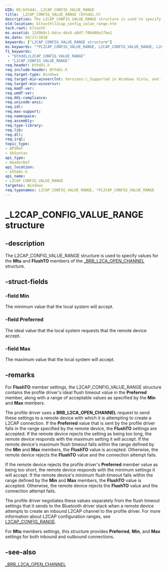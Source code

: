 ```yaml
---
UID: NS:bthddi._L2CAP_CONFIG_VALUE_RANGE
title: _L2CAP_CONFIG_VALUE_RANGE (bthddi.h)
description: The L2CAP_CONFIG_VALUE_RANGE structure is used to specify values for the Mtu and FlushTO members of the _BRB_L2CA_OPEN_CHANNEL structure.
old-location: bltooth\l2cap_config_value_range.htm
tech.root: bltooth
ms.assetid: 12d9b0c1-6dce-4dc6-a8df-706408e1fbe1
ms.date: 04/27/2018
keywords: ["L2CAP_CONFIG_VALUE_RANGE structure"]
ms.keywords: "*PL2CAP_CONFIG_VALUE_RANGE, L2CAP_CONFIG_VALUE_RANGE, L2CAP_CONFIG_VALUE_RANGE structure [Bluetooth Devices], PL2CAP_CONFIG_VALUE_RANGE, PL2CAP_CONFIG_VALUE_RANGE structure pointer [Bluetooth Devices], _L2CAP_CONFIG_VALUE_RANGE, bltooth.l2cap_config_value_range, bth_structs_3af526a5-d36e-432f-9d2e-fa31bee0effe.xml, bthddi/L2CAP_CONFIG_VALUE_RANGE, bthddi/PL2CAP_CONFIG_VALUE_RANGE"
f1_keywords:
 - "bthddi/L2CAP_CONFIG_VALUE_RANGE"
 - "L2CAP_CONFIG_VALUE_RANGE"
req.header: bthddi.h
req.include-header: Bthddi.h
req.target-type: Windows
req.target-min-winverclnt: Versions:\_Supported in Windows Vista, and later.
req.target-min-winversvr: 
req.kmdf-ver: 
req.umdf-ver: 
req.ddi-compliance: 
req.unicode-ansi: 
req.idl: 
req.max-support: 
req.namespace: 
req.assembly: 
req.type-library: 
req.lib: 
req.dll: 
req.irql: 
topic_type:
- APIRef
- kbSyntax
api_type:
- HeaderDef
api_location:
- bthddi.h
api_name:
- L2CAP_CONFIG_VALUE_RANGE
targetos: Windows
req.typenames: L2CAP_CONFIG_VALUE_RANGE, *PL2CAP_CONFIG_VALUE_RANGE
---
```


# _L2CAP_CONFIG_VALUE_RANGE structure


## -description


The L2CAP_CONFIG_VALUE_RANGE structure is used to specify values for the 
  <b>Mtu</b> and 
  <b>FlushTO</b> members of the 
  <a href="https://docs.microsoft.com/windows-hardware/drivers/ddi/bthddi/ns-bthddi-_brb_l2ca_open_channel">_BRB_L2CA_OPEN_CHANNEL</a> structure.


## -struct-fields




### -field Min

The minimum value that the local system will accept.


### -field Preferred

The ideal value that the local system requests that the remote device accept.


### -field Max

The maximum value that the local system will accept.


## -remarks



For 
    <b>FlushTO</b> member settings, the L2CAP_CONFIG_VALUE_RANGE structure contains the profile driver's ideal
    flush timeout value in the 
    <b>Preferred</b> member, along with a range of acceptable values as specified by the 
    <b>Min</b> and 
    <b>Max</b> members.

The profile driver uses a <b>BRB_L2CA_OPEN_CHANNEL</b> request to send these settings to a remote device with
    which it is attempting to create a L2CAP connection. If the 
    <b>Preferred</b> value that is sent by the profile driver falls in the range specified by the remote
    device, the 
    <b>FlushTO</b> settings are accepted. If the remote device rejects the setting as being too long, the
    remote device responds with the maximum setting it will accept. If the remote device's maximum flush
    timeout falls within the range defined by the 
    <b>Min</b> and 
    <b>Max</b> members, the 
    <b>FlushTO</b> value is accepted. Otherwise, the remote device rejects the 
    <b>FlushTO</b> value and the connection attempt fails.

If the remote device rejects the profile driver's 
    <b>Preferred</b> member value as being too short, the remote device responds with the minimum settings it
    will accept. If the remote device's minimum flush timeout falls within the range defined by the 
    <b>Min</b> and 
    <b>Max</b> members, the 
    <b>FlushTO</b> value is accepted. Otherwise, the remote device rejects the 
    <b>FlushTO</b> value and the connection attempt fails.

The profile driver negotiates these values separately from the flush timeout settings that it sends to
    the Bluetooth driver stack when a remote device attempts to create an inbound L2CAP channel to the
    profile driver. For more information about L2CAP configuration ranges, see 
    <a href="https://docs.microsoft.com/windows-hardware/drivers/ddi/bthddi/ns-bthddi-_l2cap_config_range">L2CAP_CONFIG_RANGE</a>.

For 
    <b>Mtu</b> members settings, this structure provides 
    <b>Preferred</b>, 
    <b>Min</b>, and 
    <b>Max</b> settings for both inbound and outbound connections.




## -see-also




<a href="https://docs.microsoft.com/windows-hardware/drivers/ddi/bthddi/ns-bthddi-_brb_l2ca_open_channel">_BRB_L2CA_OPEN_CHANNEL</a>
 

 

